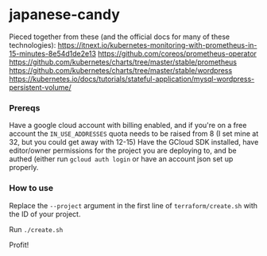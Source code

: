 # japanese-candy
Pieced together from these (and the official docs for many of these technologies):
https://itnext.io/kubernetes-monitoring-with-prometheus-in-15-minutes-8e54d1de2e13
https://github.com/coreos/prometheus-operator
https://github.com/kubernetes/charts/tree/master/stable/prometheus
https://github.com/kubernetes/charts/tree/master/stable/wordpress
https://kubernetes.io/docs/tutorials/stateful-application/mysql-wordpress-persistent-volume/
### Prereqs
Have a google cloud account with billing enabled, and if you're on a free account the `IN_USE_ADDRESSES` quota needs to be raised from 8 (I set mine at 32, but you could get away with 12-15)
Have the GCloud SDK installed, have editor/owner permissions for the project you are deploying to, and be authed (either run `gcloud auth login` or have an account json set up properly.
 
### How to use
Replace the `--project` argument in the first line of `terraform/create.sh` with the ID of your project.

Run `./create.sh`

Profit!
